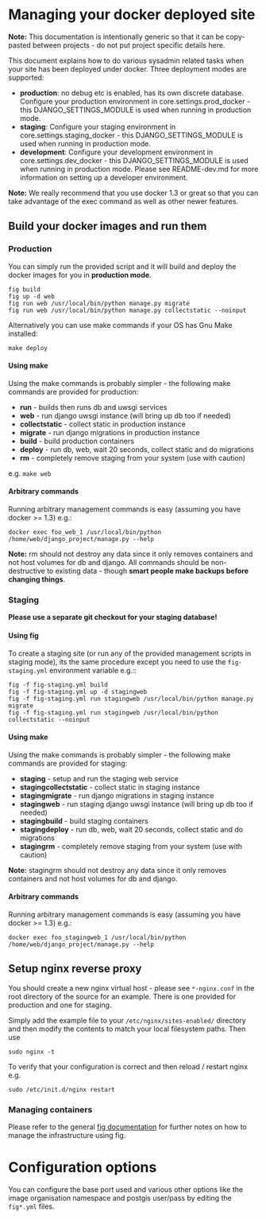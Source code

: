# Managing your docker deployed site

**Note:** This documentation is intentionally generic so that it can
be copy-pasted between projects - do not put project specific details here.

This document explains how to do various sysadmin related tasks when your
site has been deployed under docker. Three deployment modes are supported:

* **production**: no debug etc is enabled, has its own discrete database. Configure
  your production environment in core.settings.prod_docker - this
  DJANGO_SETTINGS_MODULE is used when running in production mode.
* **staging**: Configure your staging environment in core.settings.staging_docker -
  this DJANGO_SETTINGS_MODULE is used when running in production mode.
* **development**: Configure your development environment in core.settings.dev_docker -
  this DJANGO_SETTINGS_MODULE is used when running in production mode. Please see
  README-dev.md for more information on setting up a developer environment.

**Note:** We really recommend that you use docker 1.3 or great so that you
  can take advantage of the exec command as well as other newer features.

## Build your docker images and run them

### Production

You can simply run the provided script and it will build and deploy the docker
images for you in **production mode**.

```
fig build
fig up -d web
fig run web /usr/local/bin/python manage.py migrate
fig run web /usr/local/bin/python manage.py collectstatic --noinput
```

Alternatively you can use make commands if your OS has Gnu Make installed:

```
make deploy
```

#### Using make

Using the make commands is probably simpler - the following make commands are
provided for production:


* **run** - builds then runs db and uwsgi services
* **web** - run django uwsgi instance (will bring up db too if needed)
* **collectstatic** - collect static in production instance
* **migrate** - run django migrations in production instance
* **build** - build production containers
* **deploy** - run db, web, wait 20 seconds, collect static and do migrations
* **rm** - completely remove staging from your system (use with caution)

e.g. ``make web``

#### Arbitrary commands

Running arbitrary management commands is easy (assuming you have docker >= 1.3)
e.g.:

```
docker exec foo_web_1 /usr/local/bin/python /home/web/django_project/manage.py --help
```

**Note:** rm should not destroy any data since it only removes containers
and not host volumes for db and django. All commands should be non-destructive
to existing data - though **smart people make backups before changing things**.


### Staging

**Please use a separate git checkout for your staging database!**

#### Using fig

To create a staging site (or run any of the provided management scripts in
staging mode), its the same procedure except you need to use the
``fig-staging.yml`` environment variable e.g.::

```
fig -f fig-staging.yml build
fig -f fig-staging.yml up -d stagingweb
fig -f fig-staging.yml run stagingweb /usr/local/bin/python manage.py migrate
fig -f fig-staging.yml run stagingweb /usr/local/bin/python collectstatic --noinput
```

#### Using make

Using the make commands is probably simpler - the following make commands are
provided for staging:


* **staging** - setup and run the staging web service
* **stagingcollectstatic**  - collect static in staging instance
* **stagingmigrate** - run django migrations in staging instance
* **stagingweb** - run staging django uwsgi instance (will bring up db too if needed)
* **stagingbuild** - build staging containers
* **stagingdeploy** - run db, web, wait 20 seconds, collect static and do migrations
* **stagingrm** - completely remove staging from your system (use with caution)


**Note:** stagingrm should not destroy any data since it only removes containers
and not host volumes for db and django.

#### Arbitrary commands

Running arbitrary management commands is easy (assuming you have docker >= 1.3)
e.g.:

```
docker exec foo_stagingweb_1 /usr/local/bin/python /home/web/django_project/manage.py --help
```

## Setup nginx reverse proxy

You should create a new nginx virtual host - please see
``*-nginx.conf`` in the root directory of the source for an example. There is
one provided for production and one for staging.

Simply add the example file to your ``/etc/nginx/sites-enabled/`` directory
and then modify the contents to match your local filesystem paths. Then use

```
sudo nginx -t
```

To verify that your configuration is correct and then reload / restart nginx
e.g.

```
sudo /etc/init.d/nginx restart
```


### Managing containers

Please refer to the general [fig documentation](http://www.fig.sh/cli.hyml)
for further notes on how to manage the infrastructure using fig.

# Configuration options

You can configure the base port used and various other options like the
image organisation namespace and postgis user/pass by editing the ``fig*.yml``
files.
